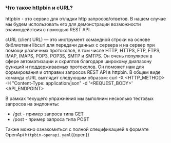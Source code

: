 ### Что такое httpbin и cURL?
httpbin - это сервис для отладки http запросов/ответов. В нашем случае мы будем использовать его для демонстрации возможности взаимодействия с помощью REST API.

cURL (client URL) — это инструмент командной строки на основе библиотеки libcurl для передачи данных с сервера и на сервер при помощи различных протоколов, в том числе HTTP, HTTPS, FTP, FTPS, IMAP, IMAPS, POP3, POP3S, SMTP и SMTPS. Он очень популярен в сфере автоматизации и скриптов благодаря широкому диапазону функций и поддерживаемых протоколов. Он поможет нам для формирования и отправки запросов REST API в httpbin.
В общем виде команда cURL выглядит следующим образом:
curl -X <HTTP_METHOD> -H "Content-Type: application/json" -d '<REQUEST_BODY>' <API_ENDPOINT>

В рамках текущего упражнения мы выполним несколько тестовых запросов на эндпоинты:
 * /get - пример запроса типа GET
 * /post - пример запроса типа POST


Также можно ознакомиться с полной спецификацией в формате OpenApi
`httpbin-openapi.yaml`{{open}}


